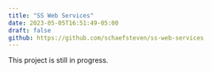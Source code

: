 ```yaml
---
title: "SS Web Services"
date: 2023-05-05T16:51:49-05:00
draft: false
github: https://github.com/schaefsteven/ss-web-services
---
```

This project is still in progress. 
